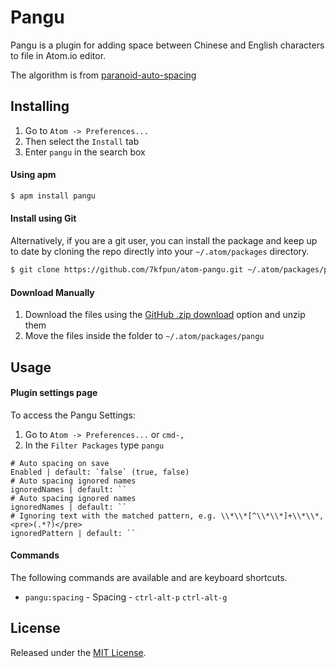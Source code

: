 # Pangu

Pangu is a plugin for adding space between Chinese and English characters to file in Atom.io editor.

The algorithm is from [paranoid-auto-spacing](https://github.com/vinta/paranoid-auto-spacing)


## Installing

1. Go to `Atom -> Preferences...`
2. Then select the `Install` tab
3. Enter `pangu` in the search box

#### Using apm

```sh
$ apm install pangu
```

#### Install using Git

Alternatively, if you are a git user, you can install the package and keep up to date by cloning the repo directly into your `~/.atom/packages` directory.

```sh
$ git clone https://github.com/7kfpun/atom-pangu.git ~/.atom/packages/pangu
```

#### Download Manually

1. Download the files using the [GitHub .zip download](https://github.com/7kfpun/atom-pangu/archive/master.zip) option and unzip them
2. Move the files inside the folder to `~/.atom/packages/pangu`


## Usage

#### Plugin settings page

To access the Pangu Settings:

1. Go to `Atom -> Preferences...` or `cmd-,`
2. In the `Filter Packages` type `pangu`

```
# Auto spacing on save
Enabled | default: `false` (true, false)
# Auto spacing ignored names
ignoredNames | default: ``
# Auto spacing ignored names
ignoredNames | default: ``
# Ignoring text with the matched pattern, e.g. \\*\\*[^\\*\\*]+\\*\\*, <pre>(.*?)</pre>
ignoredPattern | default: ``
```

#### Commands

The following commands are available and are keyboard shortcuts.

* `pangu:spacing` - Spacing - `ctrl-alt-p` `ctrl-alt-g`


## License

Released under the [MIT License](http://opensource.org/licenses/MIT).
